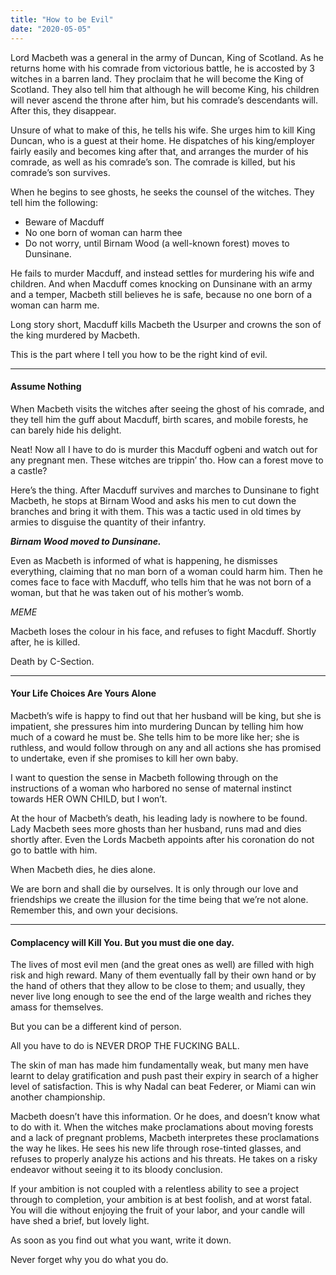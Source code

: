 ```yaml
---
title: "How to be Evil"
date: "2020-05-05"
---
```


Lord Macbeth was a general in the army of Duncan, King of Scotland. As he returns home with his comrade from victorious battle, he is accosted by 3 witches in a barren land. They proclaim that he will become the King of Scotland. They also tell him that although he will become King, his children will never ascend the throne after him, but his comrade’s descendants will. After this, they disappear.

Unsure of what to make of this, he tells his wife. She urges him to kill King Duncan, who is a guest at their home. He dispatches of his king/employer fairly easily and becomes king after that, and arranges the murder of his comrade, as well as his comrade’s son. The comrade is killed, but his comrade’s son survives.

When he begins to see ghosts, he seeks the counsel of the witches. They tell him the following:

- Beware of Macduff
- No one born of woman can harm thee
- Do not worry, until Birnam Wood (a well-known forest) moves to Dunsinane.

He fails to murder Macduff, and instead settles for murdering his wife and children. And when Macduff comes knocking on Dunsinane with an army and a temper, Macbeth still believes he is safe, because no one born of a woman can harm me.

Long story short, Macduff kills Macbeth the Usurper and crowns the son of the king murdered by Macbeth.

This is the part where I tell you how to be the right kind of evil.

---

#### **Assume Nothing**

When Macbeth visits the witches after seeing the ghost of his comrade, and they tell him the guff about Macduff, birth scares, and mobile forests, he can barely hide his delight.

Neat! Now all I have to do is murder this Macduff ogbeni and watch out for any pregnant men. These witches are trippin’ tho. How can a forest move to a castle?

Here’s the thing. After Macduff survives and marches to Dunsinane to fight Macbeth, he stops at Birnam Wood and asks his men to cut down the branches and bring it with them. This was a tactic used in old times by armies to disguise the quantity of their infantry.

**_Birnam Wood moved to Dunsinane._**

Even as Macbeth is informed of what is happening, he dismisses everything, claiming that no man born of a woman could harm him. Then he comes face to face with Macduff, who tells him that he was not born of a woman, but that he was taken out of his mother’s womb.

_MEME_

Macbeth loses the colour in his face, and refuses to fight Macduff. Shortly after, he is killed.

Death by C-Section.

---

#### **Your Life Choices Are Yours Alone**

Macbeth’s wife is happy to find out that her husband will be king, but she is impatient, she pressures him into murdering Duncan by telling him how much of a coward he must be. She tells him to be more like her; she is ruthless, and would follow through on any and all actions she has promised to undertake, even if she promises to kill her own baby.

I want to question the sense in Macbeth following through on the instructions of a woman who harbored no sense of maternal instinct towards HER OWN CHILD, but I won’t.

At the hour of Macbeth’s death, his leading lady is nowhere to be found. Lady Macbeth sees more ghosts than her husband, runs mad and dies shortly after. Even the Lords Macbeth appoints after his coronation do not go to battle with him.

When Macbeth dies, he dies alone.

We are born and shall die by ourselves. It is only through our love and friendships we create the illusion for the time being that we’re not alone. Remember this, and own your decisions.

---

#### **Complacency will Kill You. But you must die one day.**

The lives of most evil men (and the great ones as well) are filled with high risk and high reward. Many of them eventually fall by their own hand or by the hand of others that they allow to be close to them; and usually, they never live long enough to see the end of the large wealth and riches they amass for themselves.

But you can be a different kind of person.

All you have to do is NEVER DROP THE FUCKING BALL.

The skin of man has made him fundamentally weak, but many men have learnt to delay gratification and push past their expiry in search of a higher level of satisfaction. This is why Nadal can beat Federer, or Miami can win another championship.

Macbeth doesn’t have this information. Or he does, and doesn’t know what to do with it. When the witches make proclamations about moving forests and a lack of pregnant problems, Macbeth interpretes these proclamations the way he likes. He sees his new life through rose-tinted glasses, and refuses to properly analyze his actions and his threats. He takes on a risky endeavor without seeing it to its bloody conclusion.

If your ambition is not coupled with a relentless ability to see a project through to completion, your ambition is at best foolish, and at worst fatal. You will die without enjoying the fruit of your labor, and your candle will have shed a brief, but lovely light.

As soon as you find out what you want, write it down.

Never forget why you do what you do.
